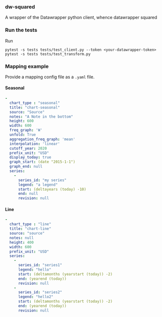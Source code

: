 ### dw-squared

A wrapper of the Datawrapper python client, whence datawrapper squared

### Run the tests

Run

```shell
pytest -s tests tests/test_client.py --token <your-datawrapper-token>
pytest -s tests tests/test_transform.py
```


### Mapping example

Provide a mapping config file as a `.yaml` file.

#### Seasonal

```yaml
- 
  chart_type : "seasonal"
  title: "chart-seasonal" 
  source: "Source"
  notes: "A Note in the bottom"
  height: 600
  width: 600
  freq_graph: 'W'
  unfold: True
  aggregation_freq_graph: 'mean'
  interpolation: 'linear'
  cutoff_year: 2020
  prefix_unit: "USD"
  display_today: true
  graph_start: (date "2015-1-1")
  graph_end: null
  series: 
    - 
      series_id: "my series"
      legend: "a legend"
      start: (deltayears (today) -10)
      end: null
      revision: null

```

#### Line

```yaml
- 
  chart_type : "line"
  title: "chart-line" 
  source: "source"
  notes: null
  height: 400
  width: 600
  prefix_unit: "USD"
  series: 
    - 
      series_id: "series1"
      legend: "hello"
      start: (deltamonths (yearstart (today)) -2)
      end: (yearend (today))
      revision: null
    - 
      series_id: "series2"
      legend: "hello2"
      start: (deltamonths (yearstart (today)) -2)
      end: (yearend (today))
      revision: null
```